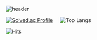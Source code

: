 ![header](https://capsule-render.vercel.app/api?type=waving&color=timeGradient&text=Welcome%20to%20Tayo's%20GitHub%20👋&animation=twinkling&fontSize=35&fontAlignY=40&fontAlign=70&height=250)

[![Solved.ac Profile](http://mazassumnida.wtf/api/generate_badge?boj=gch04407)](https://solved.ac/gch04407) &nbsp; &nbsp;
![Top Langs](https://github-readme-stats.vercel.app/api/top-langs/?username=gch04407&layout=compact)

[![Hits](https://hits.seeyoufarm.com/api/count/incr/badge.svg?url=https%3A%2F%2Fgithub.com%2Ftayo5712&count_bg=%2379C83D&title_bg=%23555555&icon=&icon_color=%23E7E7E7&title=hits&edge_flat=false)](https://hits.seeyoufarm.com)
